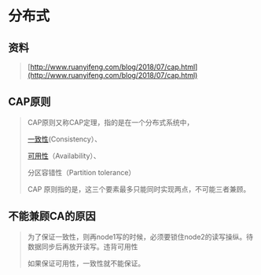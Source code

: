 # 分布式

## 资料

> [http://www.ruanyifeng.com/blog/2018/07/cap.html](http://www.ruanyifeng.com/blog/2018/07/cap.html)

## CAP原则

> CAP原则又称CAP定理，指的是在一个分布式系统中，
>
> [一致性](https://baike.baidu.com/item/一致性/9840083)\(Consistency）、
>
> [可用性](https://baike.baidu.com/item/可用性/109628)（Availability）、
>
> 分区容错性（Partition tolerance）
>
> CAP 原则指的是，这三个要素最多只能同时实现两点，不可能三者兼顾。

## 不能兼顾CA的原因

> 为了保证一致性，则再node1写的时候，必须要锁住node2的读写操纵。待数据同步后再放开读写。违背可用性
>
> 如果保证可用性，一致性就不能保证。

## 



